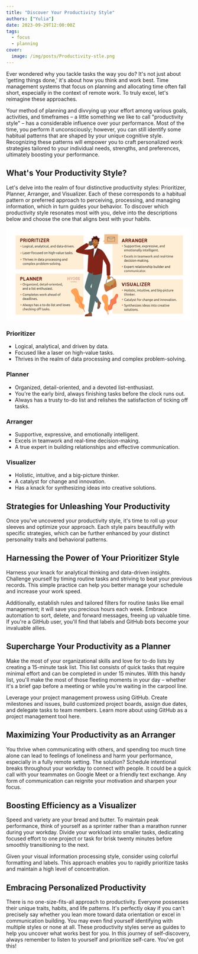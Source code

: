 ```yaml
---
title: "Discover Your Productivity Style"
authors: ["Yulia"]
date: 2023-09-29T12:00:00Z
tags:
  - focus
  - planning
cover:
  image: /img/posts/Productivity-stle.png
---
```


Ever wondered why you tackle tasks the way you do? It's not just about 'getting things done,' it's about how you think and work best. Time management systems that focus on planning and allocating time often fall short, especially in the context of remote work. To truly excel, let's reimagine these approaches.

Your method of planning and divvying up your effort among various goals, activities, and timeframes – a little something we like to call "productivity style" – has a considerable influence over your performance. Most of the time, you perform it unconsciously; however, you can still identify some habitual patterns that are shaped by your unique cognitive style. Recognizing these patterns will empower you to craft personalized work strategies tailored to your individual needs, strengths, and preferences, ultimately boosting your performance.

## What's Your Productivity Style?

Let's delve into the realm of four distinctive productivity styles: Prioritizer, Planner, Arranger, and Visualizer. Each of these corresponds to a habitual pattern or preferred approach to perceiving, processing, and managing information, which in turn guides your behavior. To discover which productivity style resonates most with you, delve into the descriptions below and choose the one that aligns best with your habits.

![Define Your Productivity Style?](/img/posts/in-text-productivity-style.png)

### Prioritizer

- Logical, analytical, and driven by data.
- Focused like a laser on high-value tasks.
- Thrives in the realm of data processing and complex problem-solving.

### Planner

- Organized, detail-oriented, and a devoted list-enthusiast.
- You're the early bird, always finishing tasks before the clock runs out.
- Always has a trusty to-do list and relishes the satisfaction of ticking off tasks.

### Arranger

- Supportive, expressive, and emotionally intelligent.
- Excels in teamwork and real-time decision-making.
- A true expert in building relationships and effective communication.

### Visualizer

- Holistic, intuitive, and a big-picture thinker.
- A catalyst for change and innovation.
- Has a knack for synthesizing ideas into creative solutions.

## Strategies for Unleashing Your Productivity

Once you've uncovered your productivity style, it's time to roll up your sleeves and optimize your approach. Each style pairs beautifully with specific strategies, which can be further enhanced by your distinct personality traits and behavioral patterns.

## Harnessing the Power of Your Prioritizer Style

Harness your knack for analytical thinking and data-driven insights. Challenge yourself by timing routine tasks and striving to beat your previous records. This simple practice can help you better manage your schedule and increase your work speed.

Additionally, establish rules and tailored filters for routine tasks like email management; it will save you precious hours each week. Embrace automation to sort, delete, and forward messages, freeing up valuable time. If you're a GitHub user, you'll find that labels and GitHub bots become your invaluable allies.

## Supercharge Your Productivity as a Planner

Make the most of your organizational skills and love for to-do lists by creating a 15-minute task list. This list consists of quick tasks that require minimal effort and can be completed in under 15 minutes. With this handy list, you'll make the most of those fleeting moments in your day – whether it's a brief gap before a meeting or while you're waiting in the carpool line.

Leverage your project management prowess using GitHub. Create milestones and issues, build customized project boards, assign due dates, and delegate tasks to team members. Learn more about using GitHub as a project management tool here.

## Maximizing Your Productivity as an Arranger

You thrive when communicating with others, and spending too much time alone can lead to feelings of loneliness and harm your performance, especially in a fully remote setting. The solution? Schedule intentional breaks throughout your workday to connect with people. It could be a quick call with your teammates on Google Meet or a friendly text exchange. Any form of communication can reignite your motivation and sharpen your focus.

## Boosting Efficiency as a Visualizer

Speed and variety are your bread and butter. To maintain peak performance, think of yourself as a sprinter rather than a marathon runner during your workday. Divide your workload into smaller tasks, dedicating focused effort to one project or task for brisk twenty minutes before smoothly transitioning to the next.

Given your visual information processing style, consider using colorful formatting and labels. This approach enables you to rapidly prioritize tasks and maintain a high level of concentration.

## Embracing Personalized Productivity

There is no one-size-fits-all approach to productivity. Everyone possesses their unique traits, habits, and life patterns. It's perfectly okay if you can't precisely say whether you lean more toward data orientation or excel in communication building. You may even find yourself identifying with multiple styles or none at all. These productivity styles serve as guides to help you uncover what works best for you. In this journey of self-discovery, always remember to listen to yourself and prioritize self-care. You've got this!
